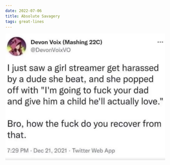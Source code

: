 ```yaml
---
date: 2022-07-06
title: Absolute Savagery
tags: great-lines
---
```



![savage](https://raw.githubusercontent.com/muneer78/muneer78.github.io/master/images/girlgamer.png)